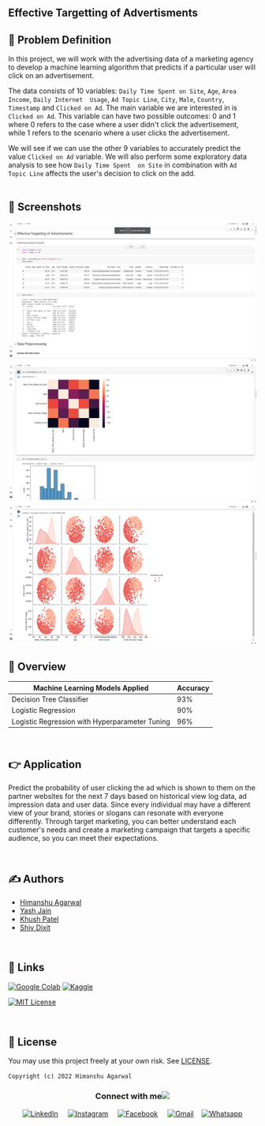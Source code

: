 ## Effective Targetting of Advertisments



## 📌 Problem Definition
In this project, we will work with the advertising data of a marketing agency to develop a machine learning algorithm that predicts if a particular user will click on an advertisement. 

The  data consists of 10 variables: `Daily Time Spent on Site`, `Age`, `Area Income`, `Daily Internet  Usage`, `Ad Topic Line`, `City`, `Male`, `Country`, `Timestamp` and `Clicked on Ad`. 
The main variable we are interested in is `Clicked on Ad`. This variable can have two possible  outcomes: 0 and 1 where 0 refers to the case where a user didn't click the advertisement, while  1 refers to the scenario where a user clicks the advertisement. 

We will see if we can use the other 9 variables to accurately predict the value `Clicked on Ad`  variable. We will also perform some exploratory data analysis to see how `Daily Time Spent  on Site` in combination with `Ad Topic Line` affects the user's decision to click on the add.
<br><br>

## 👀 Screenshots

<img src = "/assets/1.png">
<img src = "/assets/2.png">
<img src = "/assets/3.png">
<br>

## 📓 Overview

| Machine Learning Models Applied            | Accuracy |
| ----------------- | ------------------------------------------------------------------ |
| Decision Tree Classifier | 93% |
| Logistic Regression | 90% |
| Logistic Regression with Hyperparameter Tuning | 96% |


<br>

## 👉 Application

Predict the probability of user clicking the ad which is shown to them on the partner websites
for the next 7 days based on historical view log data, ad impression data and user data. Since
every individual may have a different view of your brand, stories or slogans can resonate with
everyone differently. Through target marketing, you can better understand each customer's
needs and create a marketing campaign that targets a specific audience, so you can meet their
expectations.

<br>

## ✍️ Authors

- [Himanshu Agarwal](https://github.com/himanshu-03)
- [Yash Jain](https://github.com/yash-jain-07)
- [Khush Patel](https://github.com/khushpatel28)
- [Shiv Dixit](https://github.com/Shiv2116)

<br>

## 🔗 Links


<a href='https://colab.research.google.com/drive/1VGcsJfuzKZvwgKBGhaCpY0HMid0r47Ea?usp=sharing' target="_blank"><img alt='Google Colab' src='https://img.shields.io/badge/Google_Colab-100000?style=for-the-badge&logo=Google Colab&logoColor=FFA200&labelColor=000000&color=FFFFFF'/></a>
<a href='https://www.kaggle.com/code/hiimanshuagarwal/effective-targetting-of-advertisments/notebook' target="_blank"><img alt='Kaggle' src='https://img.shields.io/badge/KAGGLE-100000?style=for-the-badge&logo=Kaggle&logoColor=20beff&labelColor=black&color=FFFFFF'/></a>

[![MIT License](https://img.shields.io/badge/License-MIT-green.svg)](https://choosealicense.com/licenses/mit/)


<br>

## 🪪 License


You may use this project freely at your own risk. See [LICENSE](https://choosealicense.com/licenses/mit/).

    Copyright (c) 2022 Himanshu Agarwal


<div align="center">
<h3> Connect with me<a href="https://gifyu.com/image/Zy2f"><img src="https://github.com/milaan9/milaan9/blob/main/Handshake.gif" width="50px"></a>
</h3> 
<p align="center">
    <a href="https://www.linkedin.com/in/agarwal-himanshu" target="_blank"><img alt="LinkedIn" width="25px" src="https://cdn-icons-png.flaticon.com/512/3536/3536505.png"></a> &nbsp&nbsp&nbsp
    <a href="https://www.instagram.com/_._hiimanshu_._" target="_blank"><img alt="Instagram" width="25px" src="https://cdn-icons-png.flaticon.com/512/1384/1384063.png"></a> &nbsp&nbsp&nbsp
    <a href="https://www.facebook.com/profile.php?id=100006757421091" target="_blank"><img alt="Facebook" width="25px" src="https://upload.wikimedia.org/wikipedia/commons/5/51/Facebook_f_logo_%282019%29.svg"></a> &nbsp&nbsp&nbsp
    <a href="mailto:himanshuaaagarwal2002@gmail.com" target="_blank"><img alt="Gmail" width="25px" src="https://github.com/TheDudeThatCode/TheDudeThatCode/blob/master/Assets/Gmail.svg"></a>&nbsp&nbsp&nbsp
    <a href="https://api.whatsapp.com/send/?phone=%2B919967432086&text&type=phone_number&app_absent=0" target="_blank"><img alt="Whatsapp" width="25px" src="https://cdn-icons-png.flaticon.com/512/5968/5968841.png"></a>
    
</p> 
